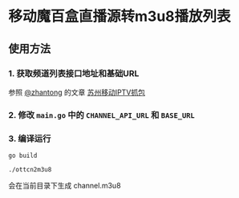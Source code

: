 # 移动魔百盒直播源转m3u8播放列表

## 使用方法

### 1. 获取频道列表接口地址和基础URL

参照 [@zhantong](https://github.com/zhantong) 的文章 [苏州移动IPTV抓包](https://www.polarxiong.com/archives/苏州移动IPTV抓包.html)

### 2. 修改 `main.go` 中的 `CHANNEL_API_URL` 和 `BASE_URL`

### 3. 编译运行

`go build`

`./ottcn2m3u8`

会在当前目录下生成 channel.m3u8
